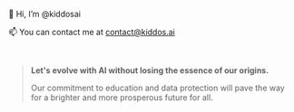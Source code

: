 👋 Hi, I’m @kiddosai

📫 You can contact me at contact@kiddos.ai

</br>

> **Let's evolve with AI without losing the essence of our origins.**
>
> Our commitment to education and data protection will pave the way for a brighter and more prosperous future for all.
